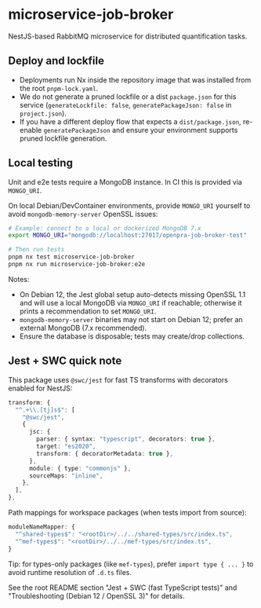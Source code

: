 # microservice-job-broker

NestJS-based RabbitMQ microservice for distributed quantification tasks.

## Deploy and lockfile

- Deployments run Nx inside the repository image that was installed from the root `pnpm-lock.yaml`.
- We do not generate a pruned lockfile or a dist `package.json` for this service (`generateLockfile: false`, `generatePackageJson: false` in `project.json`).
- If you have a different deploy flow that expects a `dist/package.json`, re-enable `generatePackageJson` and ensure your environment supports pruned lockfile generation.

## Local testing

Unit and e2e tests require a MongoDB instance. In CI this is provided via `MONGO_URI`.

On local Debian/DevContainer environments, provide `MONGO_URI` yourself to avoid `mongodb-memory-server` OpenSSL issues:

```bash
# Example: connect to a local or dockerized MongoDB 7.x
export MONGO_URI="mongodb://localhost:27017/openpra-job-broker-test"

# Then run tests
pnpm nx test microservice-job-broker
pnpm nx run microservice-job-broker:e2e
```

Notes:

- On Debian 12, the Jest global setup auto-detects missing OpenSSL 1.1 and will use a local MongoDB via `MONGO_URI` if reachable; otherwise it prints a recommendation to set `MONGO_URI`.
- `mongodb-memory-server` binaries may not start on Debian 12; prefer an external MongoDB (7.x recommended).
- Ensure the database is disposable; tests may create/drop collections.

## Jest + SWC quick note

This package uses `@swc/jest` for fast TS transforms with decorators enabled for NestJS:

```ts
transform: {
  "^.+\\.[tj]s$": [
    "@swc/jest",
    {
      jsc: {
        parser: { syntax: "typescript", decorators: true },
        target: "es2020",
        transform: { decoratorMetadata: true },
      },
      module: { type: "commonjs" },
      sourceMaps: "inline",
    },
  ],
},
```

Path mappings for workspace packages (when tests import from source):

```ts
moduleNameMapper: {
  "^shared-types$": "<rootDir>/../../shared-types/src/index.ts",
  "^mef-types$": "<rootDir>/../../mef-types/src/index.ts",
}
```

Tip: for types-only packages (like `mef-types`), prefer `import type { ... }` to avoid runtime resolution of `.d.ts` files.

See the root README section "Jest + SWC (fast TypeScript tests)" and "Troubleshooting (Debian 12 / OpenSSL 3)" for details.
